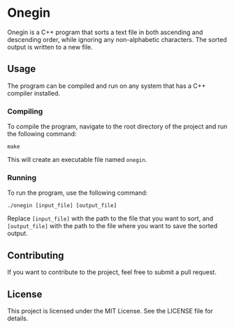 # Onegin

Onegin is a C++ program that sorts a text file in both ascending and descending order, while ignoring any non-alphabetic characters. The sorted output is written to a new file. 

## Usage

The program can be compiled and run on any system that has a C++ compiler installed. 

### Compiling

To compile the program, navigate to the root directory of the project and run the following command:

```
make
```

This will create an executable file named `onegin`.

### Running

To run the program, use the following command:

```
./onegin [input_file] [output_file]
```

Replace `[input_file]` with the path to the file that you want to sort, and `[output_file]` with the path to the file where you want to save the sorted output.

## Contributing

If you want to contribute to the project, feel free to submit a pull request. 

## License

This project is licensed under the MIT License. See the LICENSE file for details.
